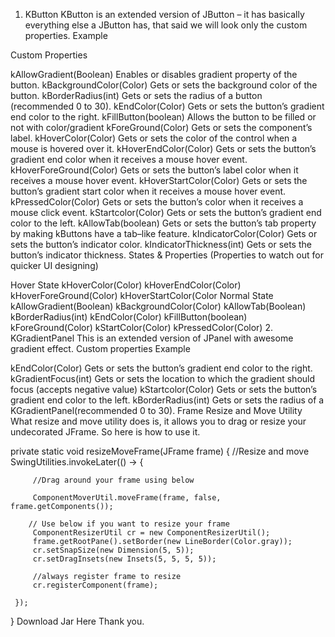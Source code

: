 1. KButton
   KButton is an extended version of JButton – it has basically everything else a JButton has, that said we will look only the custom properties. Example

Custom Properties

kAllowGradient(Boolean) Enables or disables gradient property of the button.
kBackgroundColor(Color) Gets or sets the background color of the button.
kBorderRadius(int) Gets or sets the radius of a button (recommended 0 to 30).
kEndColor(Color) Gets or sets the button’s gradient end color to the right.
kFillButton(boolean) Allows the button to be filled or not with color/gradient
kForeGround(Color) Gets or sets the component’s label.
kHoverColor(Color) Gets or sets the color of the control when a mouse is hovered over it.
kHoverEndColor(Color) Gets or sets the button’s gradient end color when it receives a mouse hover event.
kHoverForeGround(Color) Gets or sets the button’s label color when it receives a mouse hover event.
kHoverStartColor(Color) Gets or sets the button’s gradient start color when it receives a mouse hover event.
kPressedColor(Color) Gets or sets the button’s color when it receives a mouse click event.
kStartcolor(Color) Gets or sets the button’s gradient end color to the left.
kAllowTab(boolean) Gets or sets the button’s tab property by making kButtons have a tab–like feature.
kIndicatorColor(Color) Gets or sets the button’s indicator color.
kIndicatorThickness(int) Gets or sets the button’s indicator thickness.
States & Properties
(Properties to watch out for quicker UI designing)

Hover State
kHoverColor(Color)
kHoverEndColor(Color)
kHoverForeGround(Color)
kHoverStartColor(Color
Normal State
kAllowGradient(Boolean)
kBackgroundColor(Color)
kAllowTab(Boolean)
kBorderRadius(int)
kEndColor(Color)
kFillButton(boolean)
kForeGround(Color)
kStartColor(Color)
kPressedColor(Color)
2. KGradientPanel
   This is an extended version of JPanel with awesome gradient effect. Custom properties Example

kEndColor(Color) Gets or sets the button’s gradient end color to the right.
kGradientFocus(int) Gets or sets the location to which the gradient should focus (accepts negative value)
kStartcolor(Color) Gets or sets the button’s gradient end color to the left.
kBorderRadius(int) Gets or sets the radius of a KGradientPanel(recommended 0 to 30).
Frame Resize and Move Utility
What resize and move utility does is, it allows you to drag or resize your undecorated JFrame. So here is how to use it.

private static void resizeMoveFrame(JFrame frame) {
//Resize and move
SwingUtilities.invokeLater(() -> {

         //Drag around your frame using below

         ComponentMoverUtil.moveFrame(frame, false, frame.getComponents());

        // Use below if you want to resize your frame
         ComponentResizerUtil cr = new ComponentResizerUtil();
         frame.getRootPane().setBorder(new LineBorder(Color.gray));
         cr.setSnapSize(new Dimension(5, 5));
         cr.setDragInsets(new Insets(5, 5, 5, 5));
       
         //always register frame to resize
         cr.registerComponent(frame); 

     });
}
Download Jar Here Thank you.